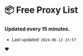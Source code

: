 # :package: Free Proxy List
### Updated every 15 minutes.

- Last updated: `2024-06-13 23:57`

:heart:
